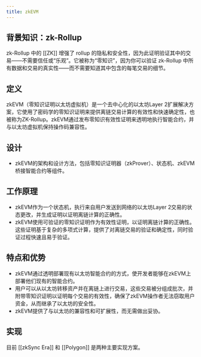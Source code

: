 ```yaml
---
title: zkEVM
---
```


## 背景知识：zk-Rollup

zk-Rollup 中的 [[ZK]] 增强了 rollup 的隐私和安全性，因为此证明验证其中的交易——不需要信任或“乐观”。它被称为“零知识”，因为你可以验证 zk-Rollup 中所有数据和交易的真实性——而不需要知道其中包含的每笔交易的细节。

## 定义

zkEVM（零知识证明以太坊虚拟机）是一个去中心化的以太坊Layer 2扩展解决方案，它使用了密码学的零知识证明来提供离链交易计算的有效性和快速确定性，也被称为ZK-Rollup。zkEVM通过发布零知识有效性证明来透明地执行智能合约，并与以太坊虚拟机保持操作码兼容性。

## 设计

- zkEVM的架构和设计方法，包括零知识证明器（zkProver）、状态机、zkEVM桥接智能合约等组件。

## 工作原理

- zkEVM作为一个状态机，执行来自用户发送到网络的以太坊Layer 2交易的状态更改，并生成证明以证明离链计算的正确性。
- zkEVM使用可验证的零知识证明作为有效性证明，以证明离链计算的正确性。这些证明基于复杂的多项式计算，提供了对离链交易的验证和确定性，同时验证过程快速且易于验证。

## 特点和优势

- zkEVM通过透明部署现有以太坊智能合约的方式，使开发者能够在zkEVM上部署他们现有的智能合约。
- 用户可以从以太坊转移资产并在离链上进行交易，这些交易被分组成批次，并附带零知识证明以证明每个交易的有效性，确保了zkEVM操作者无法窃取用户资金，从而继承了以太坊的安全性。
- zkEVM提供了与以太坊的兼容性和可扩展性，而无需做出妥协。

## 实现

目前 [[zkSync Era]] 和 [[Polygon]] 是两种主要实现方案。
